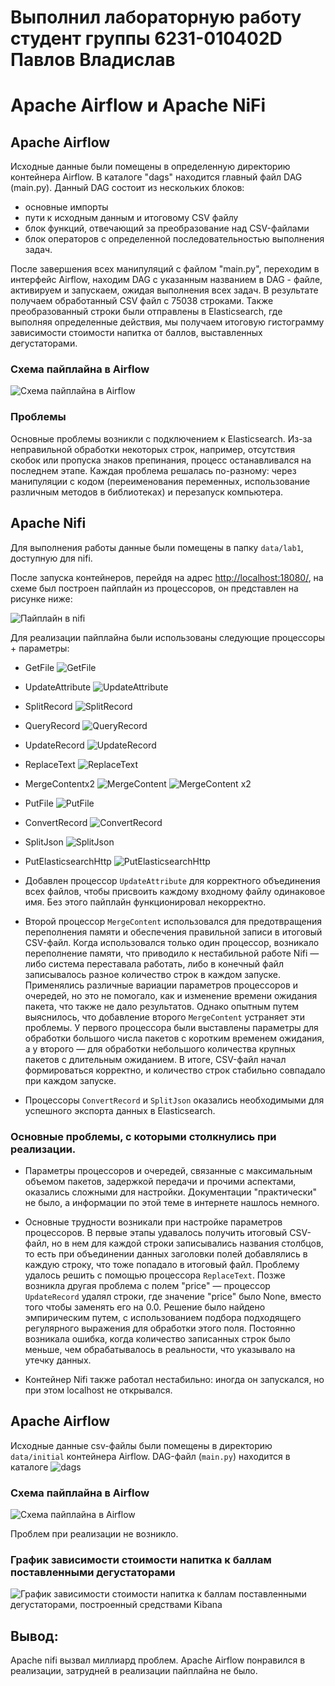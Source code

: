 # Выполнил лабораторную работу студент группы 6231-010402D Павлов Владислав 
# Apache Airflow и Apache NiFi

## Apache Airflow

Исходные данные были помещены в определенную директорию контейнера Airflow. В каталоге "dags" находится главный файл DAG (main.py). Данный DAG состоит из нескольких блоков:
- основные импорты
- пути к исходным данным и итоговому CSV файлу
- блок функций, отвечающий за преобразование над CSV-файлами
- блок операторов с определенной последовательностью выполнения задач.

После завершения всех манипуляций с файлом "main.py", переходим в интерфейс Airflow, находим DAG с указанным названием в DAG - файле, активируем и запускаем, ожидая выполнения всех задач.
В результате получаем обработанный CSV файл с 75038 строками. Также преобразованный строки были отправлены в Elasticsearch, где выполняя определенные действия, мы получаем итоговую гистограмму зависимости стоимости напитка от баллов, выставленных дегустаторами.

### Схема пайплайна в Airflow 
![Схема пайплайна в Airflow](./images/img4.png)

### Проблемы
Основные проблемы возникли с подключением к Elasticsearch. Из-за неправильной обработки некоторых строк, например, отсутствия скобок  или пропуска знаков препинания, процесс останавливался на последнем этапе. Каждая проблема решалась по-разному: через манипуляции с кодом (переименования переменных, использование различным методов в библиотеках) и перезапуск компьютера.

## Apache Nifi 

Для выполнения работы данные были помещены в папку `data/lab1`, доступную для nifi. 

После запуска контейнеров, перейдя на адрес <http://localhost:18080/>, на схеме был построен пайплайн из процессоров, он представлен на рисунке ниже: 

![Пайплайн в nifi](./images/img3.png)

Для реализации пайплайна были использованы следующие процессоры + параметры:
- GetFile
![GetFile](./images/getfile.png)
- UpdateAttribute
![UpdateAttribute](./images/updateattribute.png)
- SplitRecord
![SplitRecord](./images/split_record.png)
- QueryRecord
![QueryRecord](./images/query_record.png)
- UpdateRecord
![UpdateRecord](./images/update_record.png)
- ReplaceText
![ReplaceText](./images/replace_text.png)
- MergeContentx2
![MergeContent](./images/merge_content.png)
![MergeContent x2](./images/merge_content_2.png)
- PutFile
![PutFile](./images/put_file.png)
- ConvertRecord
![ConvertRecord](./images/convert_record_json.png)
- SplitJson
![SplitJson](./images/split_json.png)
- PutElasticsearchHttp
![PutElasticsearchHttp](./images/split_json.png)

 - Добавлен процессор `UpdateAttribute` для корректного объединения всех файлов, чтобы присвоить каждому входному файлу одинаковое имя. 
Без этого пайплайн функционировал некорректно. 
 - Второй процессор `MergeContent` использовался для предотвращения переполнения памяти и обеспечения правильной записи в итоговый CSV-файл. 
Когда использовался только один процессор, возникало переполнение памяти, что приводило к нестабильной работе Nifi — либо система переставала работать,
либо в конечный файл записывалось разное количество строк в каждом запуске. Применялись различные вариации параметров процессоров и очередей, но это не помогало,
как и изменение времени ожидания пакета, что также не дало результатов. Однако опытным путем выяснилось, что добавление второго `MergeContent` устраняет эти проблемы.
У первого процессора были выставлены параметры для обработки большого числа пакетов с коротким временем ожидания, а у второго — для обработки небольшого количества
крупных пакетов с длительным ожиданием. В итоге, CSV-файл начал формироваться корректно, и количество строк стабильно совпадало при каждом запуске.
 - Процессоры `ConvertRecord` и `SplitJson` оказались необходимыми для успешного экспорта данных в Elasticsearch. 

### Основные проблемы, с которыми столкнулись при реализации. 

- Параметры процессоров и очередей, связанные с максимальным объемом пакетов, задержкой передачи и прочими аспектами, оказались сложными для настройки.
Документации "практически" не было, а информации по этой теме в интернете нашлось немного.

- Основные трудности возникали при настройке параметров процессоров. В первые этапы удавалось получить итоговый CSV-файл, но в нем для каждой строки записывались названия столбцов,
то есть при объединении данных заголовки полей добавлялись в каждую строку, что тоже попадало в итоговый файл. Проблему удалось решить с помощью процессора `ReplaceText`.
Позже возникла другая проблема с полем "price" — процессор `UpdateRecord` удалял строки, где значение "price" было None, вместо того чтобы заменять его на 0.0.
Решение было найдено эмпирическим путем, с использованием подбора подходящего регулярного выражения для обработки этого поля.
Постоянно возникала ошибка, когда количество записанных строк было меньше, чем обрабатывалось в реальности, что указывало на утечку данных.

- Контейнер Nifi также работал нестабильно: иногда он запускался, но при этом localhost не открывался.

## Apache Airflow 

Исходные данные csv-файлы были помещены в директорию `data/initial` контейнера Airflow. DAG-файл (`main.py`) находится в каталоге ![`dags`](./images/img4.png) 

### Схема пайплайна в Airflow 
![Схема пайплайна в Airflow](./images/img4.png)

Проблем при реализации не возникло.

### График зависимости стоимости напитка к баллам поставленными дегустаторами
![График зависимости стоимости напитка к баллам поставленными дегустаторами, построенный средствами Kibana](./images/img5.png)

## Вывод: 

Apache nifi вызвал миллиард проблем. Аpache Airflow понравился в реализации, затрудней в реализации пайплайна не было.
